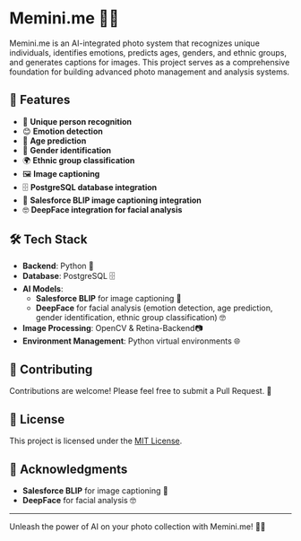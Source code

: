 ﻿# Memini.me 📸🤖

Memini.me is an AI-integrated photo system that recognizes unique individuals, identifies emotions, predicts ages, genders, and ethnic groups, and generates captions for images. This project serves as a comprehensive foundation for building advanced photo management and analysis systems.

## 🌟 Features

- 👥 **Unique person recognition**
- 😊 **Emotion detection**
- 🎂 **Age prediction**
- 🚻 **Gender identification**
- 🌍 **Ethnic group classification**
- 🖼️ **Image captioning**
- 🗄️ **PostgreSQL database integration**
- 📝 **Salesforce BLIP image captioning integration**
- 🤓 **DeepFace integration for facial analysis**

## 🛠️ Tech Stack

- **Backend**: Python 🐍
- **Database**: PostgreSQL 🗄️
- **AI Models**:
  - **Salesforce BLIP** for image captioning 📝
  - **DeepFace** for facial analysis (emotion detection, age prediction, gender identification, ethnic group classification) 🤓
- **Image Processing**: OpenCV & Retina-Backend📷
- **Environment Management**: Python virtual environments 🌐

## 🤝 Contributing

Contributions are welcome! Please feel free to submit a Pull Request. 🙌

## 📄 License

This project is licensed under the [MIT License](LICENSE).

## 🙏 Acknowledgments

- **Salesforce BLIP** for image captioning 📝
- **DeepFace** for facial analysis 🤓

---
Unleash the power of AI on your photo collection with Memini.me! 🌟✨
